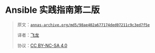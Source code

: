 # Ansible 实践指南第二版

> 原文：[`annas-archive.org/md5/98ae402a677174ded07211c9c3ed7f5e`](https://annas-archive.org/md5/98ae402a677174ded07211c9c3ed7f5e)
> 
> 译者：[飞龙](https://github.com/wizardforcel)
> 
> 协议：[CC BY-NC-SA 4.0](http://creativecommons.org/licenses/by-nc-sa/4.0/)